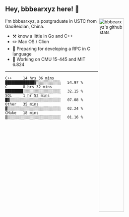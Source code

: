 ## Hey, bbbearxyz here! :wave:

<img align="right" alt="bbbearxyz's github stats" width="40%" src="https://github-readme-stats.vercel.app/api?username=bbbearxyz&show_icons=true">

I'm bbbearxyz, a postgraduate in USTC from GaoBeidian, China.

-   :hammer_and_pick:    know a little in Go and C++
-   :pencil2: Mac OS / Clion
-   :seedling: Preparing for developing a RPC in C language 
-   :thinking: Working on CMU 15-445 and MIT 6.824
---
<!--START_SECTION:waka-->
```text
C++     14 hrs 36 mins  █████████████▓░░░░░░░░░░░   54.97 % 
C       8 hrs 32 mins   ████████░░░░░░░░░░░░░░░░░   32.15 % 
SQL     1 hr 52 mins    █▓░░░░░░░░░░░░░░░░░░░░░░░   07.08 % 
Other   35 mins         ▓░░░░░░░░░░░░░░░░░░░░░░░░   02.24 % 
CMake   18 mins         ▒░░░░░░░░░░░░░░░░░░░░░░░░   01.16 % 
```
<!--END_SECTION:waka-->
